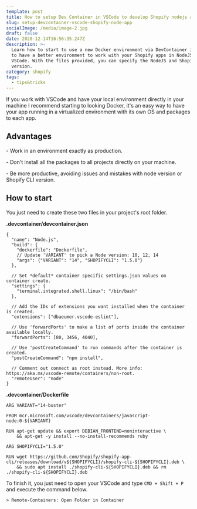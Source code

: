 ```yaml
---
template: post
title: How to setup Dev Container in VSCode to develop Shopify nodejs apps
slug: setup-devcontainer-vscode-shopify-node-app
socialImage: /media/image-2.jpg
draft: false
date: 2020-12-14T16:56:35.247Z
description: >-
  Learn how to start to use a new Docker environment via DevContainer in order
  to have a better environment to work with your Shopify apps in NodeJS using
  VSCode. With the files provided, you can specify the NodeJS and Shopify CLI
  version.
category: shopify
tags:
  - tips&tricks
---
```

If you work with VSCode and have your local environment directly in your machine I recommend starting to looking Docker, it's an easy way to have your app running in a virtualized environment with its own OS and packages to each app.

## Advantages

\- Work in an environment exactly as production.

\- Don't install all the packages to all projects directly on your machine.

\- Be more productive, avoiding issues and mistakes with node version or Shopify CLI version.


## How to start

You just need to create these two files in your project's root folder.

**.devcontainer/devcontainer.json**

```
{
  "name": "Node.js",
  "build": {
    "dockerfile": "Dockerfile",
    // Update 'VARIANT' to pick a Node version: 10, 12, 14
    "args": {"VARIANT": "14", "SHOPIFYCLI": "1.5.0"}
  },

  // Set *default* container specific settings.json values on container create.
  "settings": {
    "terminal.integrated.shell.linux": "/bin/bash"
  },

  // Add the IDs of extensions you want installed when the container is created.
  "extensions": ["dbaeumer.vscode-eslint"],

  // Use 'forwardPorts' to make a list of ports inside the container available locally.
  "forwardPorts": [80, 3456, 4040],

  // Use 'postCreateCommand' to run commands after the container is created.
  "postCreateCommand": "npm install",

  // Comment out connect as root instead. More info: https://aka.ms/vscode-remote/containers/non-root.
  "remoteUser": "node"
}
```

**.devcontainer/Dockerfile**

```
ARG VARIANT="14-buster"

FROM mcr.microsoft.com/vscode/devcontainers/javascript-node:0-${VARIANT}

RUN apt-get update && export DEBIAN_FRONTEND=noninteractive \
    && apt-get -y install --no-install-recommends ruby

ARG SHOPIFYCLI="1.5.0"

RUN wget https://github.com/Shopify/shopify-app-cli/releases/download/v${SHOPIFYCLI}/shopify-cli-${SHOPIFYCLI}.deb \
    && sudo apt install ./shopify-cli-${SHOPIFYCLI}.deb && rm ./shopify-cli-${SHOPIFYCLI}.deb
```

To finish it, you just need to open your VSCode and type `CMD + Shift + P` and execute the command below.

    > Remote-Containers: Open Folder in Container
